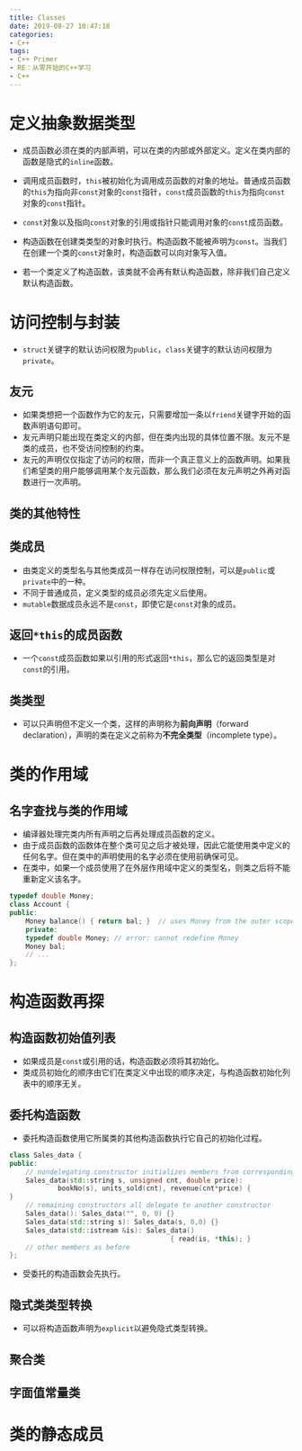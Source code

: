 ```yaml
---
title: Classes
date: 2019-08-27 10:47:18
categories:
- C++
tags:
- C++ Primer
- RE：从零开始的C++学习
- C++
---
```


# 定义抽象数据类型

- 成员函数必须在类的内部声明，可以在类的内部或外部定义。定义在类内部的函数是隐式的`inline`函数。
- 调用成员函数时，`this`被初始化为调用成员函数的对象的地址。普通成员函数的`this`为指向非`const`对象的`const`指针，`const`成员函数的`this`为指向`const`对象的`const`指针。

- `const`对象以及指向`const`对象的引用或指针只能调用对象的`const`成员函数。
- 构造函数在创建类类型的对象时执行。构造函数不能被声明为`const`。当我们在创建一个类的`const`对象时，构造函数可以向对象写入值。
- 若一个类定义了构造函数，该类就不会再有默认构造函数，除非我们自己定义默认构造函数。

# 访问控制与封装

- `struct`关键字的默认访问权限为`public`，`class`关键字的默认访问权限为`private`。

## 友元

- 如果类想把一个函数作为它的友元，只需要增加一条以`friend`关键字开始的函数声明语句即可。
- 友元声明只能出现在类定义的内部，但在类内出现的具体位置不限。友元不是类的成员，也不受访问控制的约束。
- 友元的声明仅仅指定了访问的权限，而非一个真正意义上的函数声明。如果我们希望类的用户能够调用某个友元函数，那么我们必须在友元声明之外再对函数进行一次声明。

## 类的其他特性

## 类成员

- 由类定义的类型名与其他类成员一样存在访问权限控制，可以是`public`或`private`中的一种。
- 不同于普通成员，定义类型的成员必须先定义后使用。
- `mutable`数据成员永远不是`const`，即使它是`const`对象的成员。

## 返回`*this`的成员函数

- 一个`const`成员函数如果以引用的形式返回`*this`，那么它的返回类型是对`const`的引用。

## 类类型

- 可以只声明但不定义一个类，这样的声明称为**前向声明**（forward declaration），声明的类在定义之前称为**不完全类型**（incomplete type）。

# 类的作用域

## 名字查找与类的作用域

- 编译器处理完类内所有声明之后再处理成员函数的定义。
- 由于成员函数的函数体在整个类可见之后才被处理，因此它能使用类中定义的任何名字。但在类中的声明使用的名字必须在使用前确保可见。
- 在类中，如果一个成员使用了在外层作用域中定义的类型名，则类之后将不能重新定义该名字。
```c++
typedef double Money;
class Account {
public:
    Money balance() { return bal; }  // uses Money from the outer scope
    private:
    typedef double Money; // error: cannot redefine Money
    Money bal;
    // ...
};
```

# 构造函数再探

## 构造函数初始值列表

- 如果成员是`const`或引用的话，构造函数必须将其初始化。
- 类成员初始化的顺序由它们在类定义中出现的顺序决定，与构造函数初始化列表中的顺序无关。

## 委托构造函数

- 委托构造函数使用它所属类的其他构造函数执行它自己的初始化过程。
```c++
class Sales_data {
public:
    // nondelegating constructor initializes members from corresponding arguments
    Sales_data(std::string s, unsigned cnt, double price):
            bookNo(s), units_sold(cnt), revenue(cnt*price) {
}
    // remaining constructors all delegate to another constructor
    Sales_data(): Sales_data("", 0, 0) {}
    Sales_data(std::string s): Sales_data(s, 0,0) {}
    Sales_data(std::istream &is): Sales_data()
                                        { read(is, *this); }
    // other members as before
};
```
- 受委托的构造函数会先执行。


## 隐式类类型转换

- 可以将构造函数声明为`explicit`以避免隐式类型转换。

## 聚合类

## 字面值常量类

# 类的静态成员

